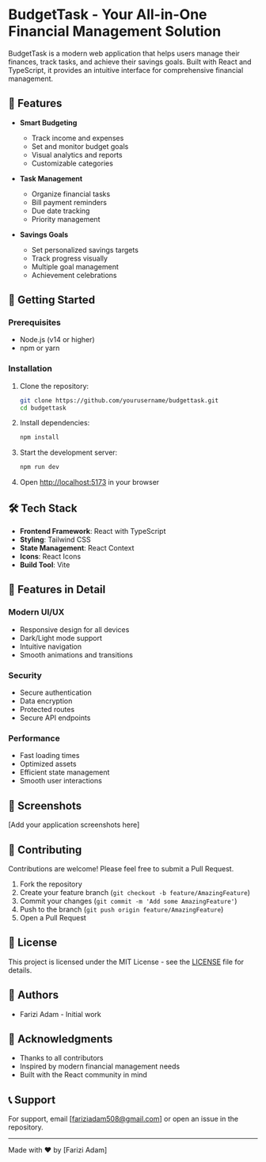 # BudgetTask - Your All-in-One Financial Management Solution

BudgetTask is a modern web application that helps users manage their finances, track tasks, and achieve their savings goals. Built with React and TypeScript, it provides an intuitive interface for comprehensive financial management.

## 🌟 Features

- **Smart Budgeting**
  - Track income and expenses
  - Set and monitor budget goals
  - Visual analytics and reports
  - Customizable categories

- **Task Management**
  - Organize financial tasks
  - Bill payment reminders
  - Due date tracking
  - Priority management

- **Savings Goals**
  - Set personalized savings targets
  - Track progress visually
  - Multiple goal management
  - Achievement celebrations

## 🚀 Getting Started

### Prerequisites

- Node.js (v14 or higher)
- npm or yarn

### Installation

1. Clone the repository:
   ```bash
   git clone https://github.com/yourusername/budgettask.git
   cd budgettask
   ```

2. Install dependencies:
   ```bash
   npm install
   ```

3. Start the development server:
   ```bash
   npm run dev
   ```

4. Open [http://localhost:5173](http://localhost:5173) in your browser

## 🛠️ Tech Stack

- **Frontend Framework**: React with TypeScript
- **Styling**: Tailwind CSS
- **State Management**: React Context
- **Icons**: React Icons
- **Build Tool**: Vite

## 🎨 Features in Detail

### Modern UI/UX
- Responsive design for all devices
- Dark/Light mode support
- Intuitive navigation
- Smooth animations and transitions

### Security
- Secure authentication
- Data encryption
- Protected routes
- Secure API endpoints

### Performance
- Fast loading times
- Optimized assets
- Efficient state management
- Smooth user interactions

## 📱 Screenshots

[Add your application screenshots here]

## 🤝 Contributing

Contributions are welcome! Please feel free to submit a Pull Request.

1. Fork the repository
2. Create your feature branch (`git checkout -b feature/AmazingFeature`)
3. Commit your changes (`git commit -m 'Add some AmazingFeature'`)
4. Push to the branch (`git push origin feature/AmazingFeature`)
5. Open a Pull Request

## 📝 License

This project is licensed under the MIT License - see the [LICENSE](LICENSE) file for details.

## 👥 Authors

- Farizi Adam - Initial work

## 🙏 Acknowledgments

- Thanks to all contributors
- Inspired by modern financial management needs
- Built with the React community in mind

## 📞 Support

For support, email [fariziadam508@gmail.com] or open an issue in the repository.

---

Made with ❤️ by [Farizi Adam]
